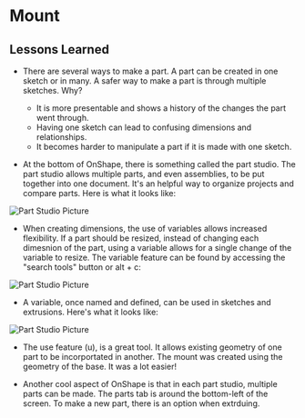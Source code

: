 # Mount

## Lessons Learned

* There are several ways to make a part. A part can be created in one sketch or in many. A safer way to make a part is through multiple sketches. Why?

  - It is more presentable and shows a history of the changes the part went through.
  - Having one sketch can lead to confusing dimensions and relationships. 
  - It becomes harder to manipulate a part if it is made with one sketch. 
  
* At the bottom of OnShape, there is something called the part studio. The part studio allows multiple parts, and even assemblies, to be put together into one document. It's an helpful way to organize projects and compare parts. Here is what it looks like:

![Part Studio Picture](Luke-Engineering-III-Part-Studio.png)

* When creating dimensions, the use of variables allows increased flexibility. If a part should be resized, instead of changing each dimesnion of the part, using a variable allows for a single change of the variable to resize. The variable feature can be found by accessing the "search tools" button or alt + c:

![Part Studio Picture](Luke-Engineering-III-)

* A variable, once named and defined, can be used in sketches and extrusions. Here's what it looks like:

![Part Studio Picture](Luke-Engineering-III-Part-Studio.png)

* The use feature (u), is a great tool. It allows existing geometry of one part to be incorportated in another. The mount was created using the geometry of the base. It was a lot easier!

* Another cool aspect of OnShape is that in each part studio, multiple parts can be made. The parts tab is around the bottom-left of the screen. To make a new part, there is an option when extrduing. 
 

